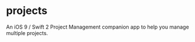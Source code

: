 # projects
An iOS 9 / Swift 2 Project Management companion app to help you manage multiple projects.
